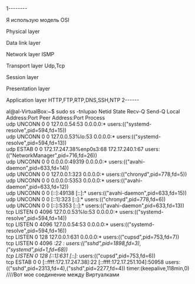 1--------

Я использую модель OSI

Physical layer

Data link layer

Network layer      ISMP

Transport layer        Udp,Tcp

Session layer

Presentation layer

Application layer    HTTP,FTP,RTP,DNS,SSH,NTP
2------

al@al-VirtualBox:~$ sudo ss -tnlupao
Netid    State      Recv-Q     Send-Q                  Local Address:Port                     Peer Address:Port     Process                                                                                                             
udp      UNCONN     0          0                          127.0.0.54:53                            0.0.0.0:*         users:(("systemd-resolve",pid=594,fd=15))                                                                          
udp      UNCONN     0          0                       127.0.0.53%lo:53                            0.0.0.0:*         users:(("systemd-resolve",pid=594,fd=13))                                                                          
udp      ESTAB      0          0                172.17.247.38%enp0s3:68                       172.17.240.1:67        users:(("NetworkManager",pid=716,fd=26))                                                                           
udp      UNCONN     0          0                             0.0.0.0:49319                         0.0.0.0:*         users:(("avahi-daemon",pid=633,fd=14))                                                                             
udp      UNCONN     0          0                           127.0.0.1:323                           0.0.0.0:*         users:(("chronyd",pid=778,fd=5))                                                                                   
udp      UNCONN     0          0                             0.0.0.0:5353                          0.0.0.0:*         users:(("avahi-daemon",pid=633,fd=12))                                                                             
udp      UNCONN     0          0                                [::]:49138                            [::]:*         users:(("avahi-daemon",pid=633,fd=15))                                                                             
udp      UNCONN     0          0                               [::1]:323                              [::]:*         users:(("chronyd",pid=778,fd=6))                                                                                   
udp      UNCONN     0          0                                [::]:5353                             [::]:*         users:(("avahi-daemon",pid=633,fd=13))                                                                             
tcp      LISTEN     0          4096                    127.0.0.53%lo:53                            0.0.0.0:*         users:(("systemd-resolve",pid=594,fd=14))                                                                          
tcp      LISTEN     0          4096                       127.0.0.54:53                            0.0.0.0:*         users:(("systemd-resolve",pid=594,fd=16))                                                                          
tcp      LISTEN     0          128                         127.0.0.1:631                           0.0.0.0:*         users:(("cupsd",pid=753,fd=7))                                                                                     
tcp      LISTEN     0          4096                                *:22                                  *:*         users:(("sshd",pid=1898,fd=3),("systemd",pid=1,fd=68))                                                             
tcp      LISTEN     0          128                             [::1]:631                              [::]:*         users:(("cupsd",pid=753,fd=6))                                                                                     
tcp      ESTAB      0          0              [::ffff:172.17.247.38]:22            [::ffff:172.17.251.104]:50958     users:(("sshd",pid=2313,fd=4),("sshd",pid=2277,fd=4)) timer:(keepalive,118min,0)  ////Вот мое соединение между Виртуалками
